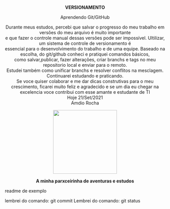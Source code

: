<p align="center">
  <b>VERSIONAMENTO</b>
</p>
<p align="center">
Aprendendo Git/GitHub
</p>

<p align="center">
Durante meus estudos, percebi que salvar o progresso do meu trabalho em versões do meu arquivo é muito importante <br>e que      fazer o controle manual dessas versões pode ser impossível. Ultilizar, um sistema de controle de versionamento é <br>essencial  para o desenvolvimento do trabalho e de uma equipe. Baseado na escolha, do git/github conheci e pratiquei comandos básicos,<br>  como salvar,publicar, fazer alterações, criar branchs e tags no meu repositorio local e enviar para o remoto. <br>Estudei também  como unificar branchs e resolver conflitos na mesclagem. Continuarei estudando e praticando.<br> Se voce quiser colaborar e me dar dicas construtivas para o meu crescimento, ficarei muito feliz e agradecido e se um dia eu chegar na excelencia voce contribui com esse amante e estudante de TI<br>
  Hoje 21/Set/2021<br>
  Amdio Rocha
</p>
<p align="center">
<img width="200px" src="https://github.com/Amdio11/senai-versoes-colaboracoes/blob/master/img/Estudando.png">
</p>
<p align="center">
<b> A minha parxceirinha de aventuras e estudos </b>
</p>
readme de exemplo

lembrei do comando: git commit
Lembrei do comando: git status
